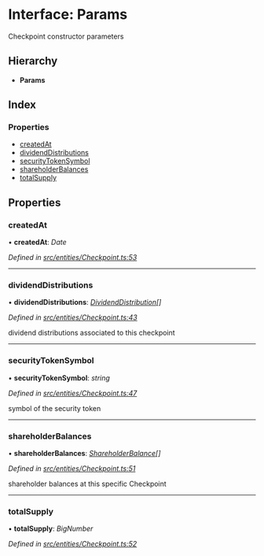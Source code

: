 # Interface: Params

Checkpoint constructor parameters

## Hierarchy

* **Params**

## Index

### Properties

* [createdAt](entities.params-6.md#createdat)
* [dividendDistributions](entities.params-6.md#dividenddistributions)
* [securityTokenSymbol](entities.params-6.md#securitytokensymbol)
* [shareholderBalances](entities.params-6.md#shareholderbalances)
* [totalSupply](entities.params-6.md#totalsupply)

## Properties

###  createdAt

• **createdAt**: *Date*

*Defined in [src/entities/Checkpoint.ts:53](https://github.com/PolymathNetwork/polymath-sdk/blob/454d285/src/entities/Checkpoint.ts#L53)*

___

###  dividendDistributions

• **dividendDistributions**: *[DividendDistribution](../classes/entities.dividenddistribution.md)[]*

*Defined in [src/entities/Checkpoint.ts:43](https://github.com/PolymathNetwork/polymath-sdk/blob/454d285/src/entities/Checkpoint.ts#L43)*

dividend distributions associated to this checkpoint

___

###  securityTokenSymbol

• **securityTokenSymbol**: *string*

*Defined in [src/entities/Checkpoint.ts:47](https://github.com/PolymathNetwork/polymath-sdk/blob/454d285/src/entities/Checkpoint.ts#L47)*

symbol of the security token

___

###  shareholderBalances

• **shareholderBalances**: *[ShareholderBalance](_types_index_.shareholderbalance.md)[]*

*Defined in [src/entities/Checkpoint.ts:51](https://github.com/PolymathNetwork/polymath-sdk/blob/454d285/src/entities/Checkpoint.ts#L51)*

shareholder balances at this specific Checkpoint

___

###  totalSupply

• **totalSupply**: *BigNumber*

*Defined in [src/entities/Checkpoint.ts:52](https://github.com/PolymathNetwork/polymath-sdk/blob/454d285/src/entities/Checkpoint.ts#L52)*

